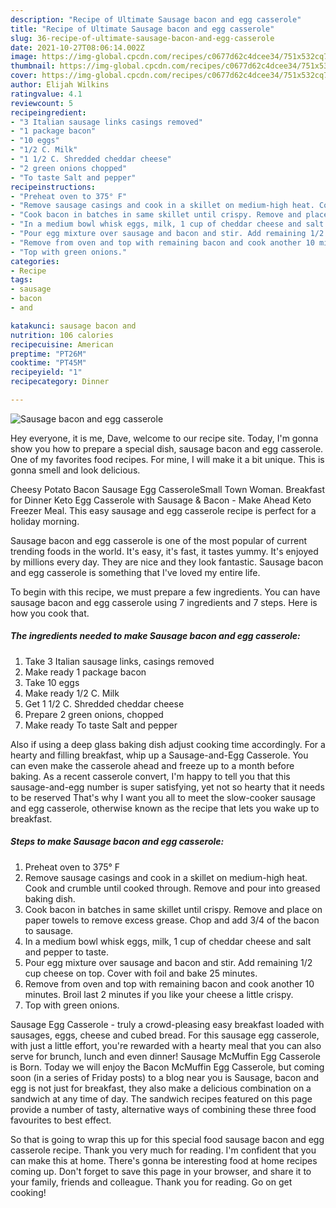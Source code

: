 ```yaml
---
description: "Recipe of Ultimate Sausage bacon and egg casserole"
title: "Recipe of Ultimate Sausage bacon and egg casserole"
slug: 36-recipe-of-ultimate-sausage-bacon-and-egg-casserole
date: 2021-10-27T08:06:14.002Z
image: https://img-global.cpcdn.com/recipes/c0677d62c4dcee34/751x532cq70/sausage-bacon-and-egg-casserole-recipe-main-photo.jpg
thumbnail: https://img-global.cpcdn.com/recipes/c0677d62c4dcee34/751x532cq70/sausage-bacon-and-egg-casserole-recipe-main-photo.jpg
cover: https://img-global.cpcdn.com/recipes/c0677d62c4dcee34/751x532cq70/sausage-bacon-and-egg-casserole-recipe-main-photo.jpg
author: Elijah Wilkins
ratingvalue: 4.1
reviewcount: 5
recipeingredient:
- "3 Italian sausage links casings removed"
- "1 package bacon"
- "10 eggs"
- "1/2 C. Milk"
- "1 1/2 C. Shredded cheddar cheese"
- "2 green onions chopped"
- "To taste Salt and pepper"
recipeinstructions:
- "Preheat oven to 375° F"
- "Remove sausage casings and cook in a skillet on medium-high heat. Cook and crumble until cooked through. Remove and pour into greased baking dish."
- "Cook bacon in batches in same skillet until crispy. Remove and place on paper towels to remove excess grease. Chop and add 3/4 of the bacon to sausage."
- "In a medium bowl whisk eggs, milk, 1 cup of cheddar cheese and salt and pepper to taste."
- "Pour egg mixture over sausage and bacon and stir. Add remaining 1/2 cup cheese on top. Cover with foil and bake 25 minutes."
- "Remove from oven and top with remaining bacon and cook another 10 minutes. Broil last 2 minutes if you like your cheese a little crispy."
- "Top with green onions."
categories:
- Recipe
tags:
- sausage
- bacon
- and

katakunci: sausage bacon and 
nutrition: 106 calories
recipecuisine: American
preptime: "PT26M"
cooktime: "PT45M"
recipeyield: "1"
recipecategory: Dinner

---
```



![Sausage bacon and egg casserole](https://img-global.cpcdn.com/recipes/c0677d62c4dcee34/751x532cq70/sausage-bacon-and-egg-casserole-recipe-main-photo.jpg)

Hey everyone, it is me, Dave, welcome to our recipe site. Today, I'm gonna show you how to prepare a special dish, sausage bacon and egg casserole. One of my favorites food recipes. For mine, I will make it a bit unique. This is gonna smell and look delicious.

Cheesy Potato Bacon Sausage Egg CasseroleSmall Town Woman. Breakfast for Dinner Keto Egg Casserole with Sausage & Bacon - Make Ahead Keto Freezer Meal. This easy sausage and egg casserole recipe is perfect for a holiday morning.

Sausage bacon and egg casserole is one of the most popular of current trending foods in the world. It's easy, it's fast, it tastes yummy. It's enjoyed by millions every day. They are nice and they look fantastic. Sausage bacon and egg casserole is something that I've loved my entire life.


To begin with this recipe, we must prepare a few ingredients. You can have sausage bacon and egg casserole using 7 ingredients and 7 steps. Here is how you cook that.

<!--inarticleads1-->

##### The ingredients needed to make Sausage bacon and egg casserole:

1. Take 3 Italian sausage links, casings removed
1. Make ready 1 package bacon
1. Take 10 eggs
1. Make ready 1/2 C. Milk
1. Get 1 1/2 C. Shredded cheddar cheese
1. Prepare 2 green onions, chopped
1. Make ready To taste Salt and pepper


Also if using a deep glass baking dish adjust cooking time accordingly. For a hearty and filling breakfast, whip up a Sausage-and-Egg Casserole. You can even make the casserole ahead and freeze up to a month before baking. As a recent casserole convert, I&#39;m happy to tell you that this sausage-and-egg number is super satisfying, yet not so hearty that it needs to be reserved That&#39;s why I want you all to meet the slow-cooker sausage and egg casserole, otherwise known as the recipe that lets you wake up to breakfast. 

<!--inarticleads2-->

##### Steps to make Sausage bacon and egg casserole:

1. Preheat oven to 375° F
1. Remove sausage casings and cook in a skillet on medium-high heat. Cook and crumble until cooked through. Remove and pour into greased baking dish.
1. Cook bacon in batches in same skillet until crispy. Remove and place on paper towels to remove excess grease. Chop and add 3/4 of the bacon to sausage.
1. In a medium bowl whisk eggs, milk, 1 cup of cheddar cheese and salt and pepper to taste.
1. Pour egg mixture over sausage and bacon and stir. Add remaining 1/2 cup cheese on top. Cover with foil and bake 25 minutes.
1. Remove from oven and top with remaining bacon and cook another 10 minutes. Broil last 2 minutes if you like your cheese a little crispy.
1. Top with green onions.


Sausage Egg Casserole - truly a crowd-pleasing easy breakfast loaded with sausages, eggs, cheese and cubed bread. For this sausage egg casserole, with just a little effort, you&#39;re rewarded with a hearty meal that you can also serve for brunch, lunch and even dinner! Sausage McMuffin Egg Casserole is Born. Today we will enjoy the Bacon McMuffin Egg Casserole, but coming soon (in a series of Friday posts) to a blog near you is Sausage, bacon and egg is not just for breakfast, they also make a delicious combination on a sandwich at any time of day. The sandwich recipes featured on this page provide a number of tasty, alternative ways of combining these three food favourites to best effect. 

So that is going to wrap this up for this special food sausage bacon and egg casserole recipe. Thank you very much for reading. I'm confident that you can make this at home. There's gonna be interesting food at home recipes coming up. Don't forget to save this page in your browser, and share it to your family, friends and colleague. Thank you for reading. Go on get cooking!
